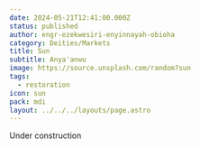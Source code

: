 ```yaml
---
date: 2024-05-21T12:41:00.000Z
status: published
author: engr-ezekwesiri-enyinnayah-obioha
category: Deities/Markets
title: Sun
subtitle: Anya'anwu
image: https://source.unsplash.com/random?sun
tags:
  - restoration
icon: sun
pack: mdi
layout: ../../../layouts/page.astro
---
```

Under construction

